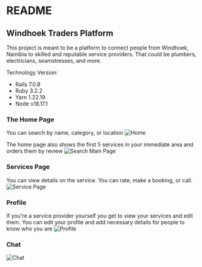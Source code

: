 # README

## Windhoek Traders Platform
This project is meant to be a platform to connect people from Windhoek, Namibia to skilled and reputable service providers. That could be plumbers, electricians, seamstresses, and more.

Technology Version:
- Rails 7.0.8
- Ruby 3.2.2
- Yarn 1.22.19
- Node v18.17.1

### The Home Page
You can search by name, category, or location
![Home](https://github.com/xwint3r/WindhoekTradespersonPlatform/assets/133570721/750b6280-6aca-4f56-9da8-fa096dd328d0)

The home page also shows the first 5 services in your immediate area and orders them by review
![Search Main Page](https://github.com/xwint3r/WindhoekTradespersonPlatform/assets/133570721/c1e7e49f-7308-4596-9b35-d07351ff11d5)

### Services Page
You can view details on the service. You can rate, make a booking, or call.
![Service Page](https://github.com/xwint3r/WindhoekTradespersonPlatform/assets/133570721/c48200a8-56a0-4624-89b6-5fd60f133ab5)

### Profile
If you're a service provider yourself you get to view your services and edit them. You can edit your profile and add necessary details for people to know who you are
![Profile](https://github.com/xwint3r/WindhoekTradespersonPlatform/assets/133570721/e48d08f5-690b-461e-a946-17edfd8d98b5)

### Chat
![Chat](https://github.com/xwint3r/WindhoekTradespersonPlatform/assets/133570721/ef1957db-1b24-470b-8697-3acd4c0326eb)
